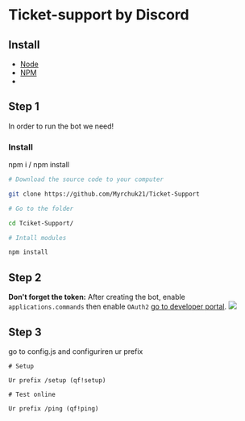 # Ticket-support by Discord

## Install

- [Node](https://nodejs.org/en/)
- [NPM](https://www.npmjs.com/)
- 
## Step 1

In order to run the bot we need!

### Install

npm i / npm install


```bash
# Download the source code to your computer

git clone https://github.com/Myrchuk21/Ticket-Support

# Go to the folder

cd Tciket-Support/

# Intall modules

npm install
```

## Step 2

**Don't forget the token:** After creating the bot, enable `applications.commands` then enable `OAuth2` [go to developer portal](https://discord.com/developers/applications/).
<img src="./img/ur image">

## Step 3

go to config.js and configuriren ur prefix 

```
# Setup

Ur prefix /setup (qf!setup)

# Test online

Ur prefix /ping (qf!ping)
```
